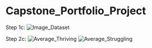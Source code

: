 # Capstone_Portfolio_Project

Step 1c:
![Image_Dataset](https://github.com/kevch27/Capstone_Portfolio_Project/assets/124837291/e865ddd0-22dc-41a5-8b57-84f66ed9c6f2)

Step 2c:
![Average_Thriving](https://github.com/kevch27/Capstone_Portfolio_Project/assets/124837291/dc12ab44-dde1-49da-8042-9c433fc09f09)
![Average_Struggling](https://github.com/kevch27/Capstone_Portfolio_Project/assets/124837291/65ad9976-b824-44c9-95fa-1a927f802b39)
